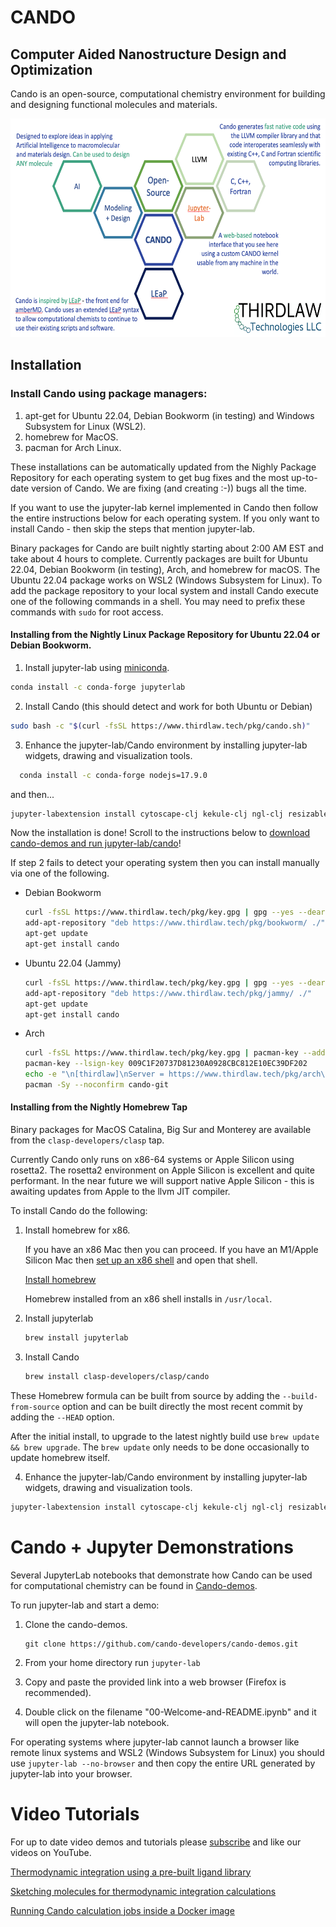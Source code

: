 # CANDO
## Computer Aided Nanostructure Design and Optimization

Cando is an open-source, computational chemistry environment for
building and designing functional molecules and materials.

<div style="text-align: center"><img src="documentation/CANDO_map.png" width=600 height=350 align=center/></div>

## Installation

### Install Cando using package managers:

1. apt-get for Ubuntu 22.04, Debian Bookworm (in testing) and Windows Subsystem for Linux (WSL2).
2. homebrew for MacOS.
3. pacman for Arch Linux.

These installations can be automatically updated from the Nighly Package Repository for each operating system to get bug fixes and the most up-to-date version of Cando. We are fixing (and creating :-)) bugs all the time.

If you want to use the jupyter-lab kernel implemented in Cando then follow the entire instructions below for each operating system.  If you only want to install Cando - then skip the steps that mention jupyter-lab.

Binary packages for Cando are built nightly starting about 2:00 AM EST and take about 4 hours to complete. Currently packages are built for Ubuntu 22.04, Debian Bookworm (in testing), Arch, and homebrew for macOS. The Ubuntu 22.04 package works on WSL2 (Windows Subsystem for Linux). To add the package repository to your local system and install Cando execute one of the following commands in a shell. You may need to prefix these commands with `sudo` for root access.

#### Installing from the Nightly Linux Package Repository for Ubuntu 22.04 or Debian Bookworm.

1. Install jupyter-lab using [miniconda](https://docs.conda.io/en/latest/miniconda.html).
  ```bash
  conda install -c conda-forge jupyterlab
  ```
  
2. Install Cando (this should detect and work for both Ubuntu or Debian)
  ```bash
  sudo bash -c "$(curl -fsSL https://www.thirdlaw.tech/pkg/cando.sh)"
  ```
  



3. Enhance the jupyter-lab/Cando environment by installing jupyter-lab widgets, drawing and visualization tools.
```bash
  conda install -c conda-forge nodejs=17.9.0
  ```
  and then...
  
  ```bash
  jupyter-labextension install cytoscape-clj kekule-clj ngl-clj resizable-box-clj @jupyter-widgets/jupyterlab-manager  jupyterlab_templates jupyterlab-debugger-restarts jupyterlab-molviewer
  ```

Now the installation is done!  Scroll to the instructions below to [download cando-demos and run jupyter-lab/cando](https://github.com/cando-developers/cando/blob/main/README.md#cando--jupyter-demonstrations)!

If step 2 fails to detect your operating system then you can install manually via one of the following.

- Debian Bookworm
    ```bash
    curl -fsSL https://www.thirdlaw.tech/pkg/key.gpg | gpg --yes --dearmor --output /etc/apt/trusted.gpg.d/thirdlaw.gpg
    add-apt-repository "deb https://www.thirdlaw.tech/pkg/bookworm/ ./"
    apt-get update
    apt-get install cando
    ```
- Ubuntu 22.04 (Jammy)
    ```bash
    curl -fsSL https://www.thirdlaw.tech/pkg/key.gpg | gpg --yes --dearmor --output /etc/apt/trusted.gpg.d/thirdlaw.gpg
    add-apt-repository "deb https://www.thirdlaw.tech/pkg/jammy/ ./"
    apt-get update
    apt-get install cando
    ```
- Arch
    ```bash
    curl -fsSL https://www.thirdlaw.tech/pkg/key.gpg | pacman-key --add -
    pacman-key --lsign-key 009C1F20737D81230A0928CBC812E10EC39DF202
    echo -e "\n[thirdlaw]\nServer = https://www.thirdlaw.tech/pkg/arch\n" >>/etc/pacman.conf
    pacman -Sy --noconfirm cando-git
    ```
    
#### Installing from the Nightly Homebrew Tap

Binary packages for MacOS Catalina, Big Sur and Monterey are available from the `clasp-developers/clasp` tap. 

Currently Cando only runs on x86-64 systems or Apple Silicon using rosetta2. The rosetta2 environment on Apple Silicon is excellent and quite performant. In the near future we will support native Apple Silicon - this is awaiting updates from Apple to the llvm JIT compiler.

To install Cando do the following:

1. Install homebrew for x86.

   If you have an x86 Mac then you can proceed.  If you have an M1/Apple Silicon Mac then [set up an x86 shell](https://osxdaily.com/2020/11/18/how-run-homebrew-x86-terminal-apple-silicon-mac/) and open that shell.

   [Install homebrew](https://brew.sh/)
   
   Homebrew installed from an x86 shell installs in `/usr/local`.
   
2. Install jupyterlab

   ```bash
   brew install jupyterlab
   ```

3. Install Cando

    ```bash
    brew install clasp-developers/clasp/cando
    ```

These Homebrew formula can be built from source by adding the `--build-from-source` option and can be built directly the most recent commit by adding the `--HEAD` option.

After the initial install, to upgrade to the latest nightly build use `brew update && brew upgrade`. The `brew update` only needs to be done occasionally to update homebrew itself.

4. Enhance the jupyter-lab/Cando environment by installing jupyter-lab widgets, drawing and visualization tools.
  ```bash
  jupyter-labextension install cytoscape-clj kekule-clj ngl-clj resizable-box-clj @jupyter-widgets/jupyterlab-manager  jupyterlab_templates jupyterlab-debugger-restarts jupyterlab-molviewer
  ```

# Cando + Jupyter Demonstrations
Several JupyterLab notebooks that demonstrate how Cando can be used for computational chemistry can be found in [Cando-demos](https://github.com/cando-developers/cando-demos).

To run jupyter-lab and start a demo:

1. Clone the cando-demos.
   ```
   git clone https://github.com/cando-developers/cando-demos.git
   ```

2. From your home directory run ```jupyter-lab```

3. Copy and paste the provided link into a web browser (Firefox is recommended).
4. Double click on the filename "00-Welcome-and-README.ipynb" and it will open the jupyter-lab notebook.


For operating systems where jupyter-lab cannot launch a browser like remote linux systems and
WSL2 (Windows Subsystem for Linux) you should use ```jupyter-lab --no-browser``` and then copy
the entire URL generated by jupyter-lab into your browser.

# Video Tutorials
For up to date video demos and tutorials please [subscribe](https://www.youtube.com/channel/UC4xYBaHwB2kDCXaRALXdh7w) and like our videos on YouTube.

[Thermodynamic integration using a pre-built ligand library](https://www.youtube.com/watch?v=Md8rrrg7Kvg)

[Sketching molecules for thermodynamic integration calculations](https://www.youtube.com/watch?v=CSa2jzzwves)

[Running Cando calculation jobs inside a Docker image](https://www.youtube.com/watch?v=3bMJB8dV2WU)

